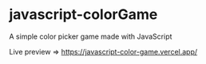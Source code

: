 # javascript-colorGame
A simple color picker game made with JavaScript

Live preview => https://javascript-color-game.vercel.app/
